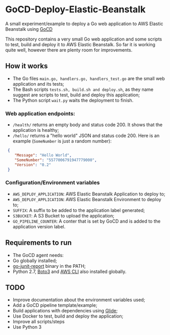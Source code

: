 GoCD-Deploy-Elastic-Beanstalk
==========================

A small experiment/example to deploy a Go web application to AWS Elastic Beanstalk using [GoCD](https://www.go.cd/)

This repository contains a very small Go web application and some scripts to test, build and deploy it to AWS Elastic Beanstalk. So far it is working quite well, however there are plenty room for improvements.

How it works
------------------
* The Go files ``main.go, handlers.go, handlers_test.go`` are the small web application and its tests;
* The Bash scripts ``tests.sh, build.sh and deploy.sh``, as they name suggest are scripts to test, build and deploy this application;
* The Python script ``wait.py`` waits the deployment to finish.

### Web application endpoints:
* ``/health/`` returns an empty body and status code 200. It shows that the application is healthy;
* ``/hello/`` returns a "hello world" JSON and status code 200. Here is an example (``SomeNumber`` is just a random number):
```json
 {
	"Message": "Hello World",
	"SomeNumber": "5577006791947779000",
	"Version": "0.2"
 }
```

### Configuration/Environment variables
* ``AWS_DEPLOY_APPLICATION``: AWS Elastic Beanstalk Application to deploy to;
* ``AWS_DEPLOY_APPLICATION``: AWS Elastic Beanstalk Environment to deploy to;
* ``SUFFIX``: A suffix to be added to the application label generated;
* ``S3BUCKET``: A S3 Bucket to upload the application;
* ``GO_PIPELINE_COUNTER``: A conter that is set by GoCD and is added to the application version label.

Requirements to run
-----------------------------
* The GoCD agent needs: 
 * Go globally installed;
 * [go-junit-report](https://github.com/jstemmer/go-junit-report) binary in the PATH;
 * Python 2.7, [Boto3](https://boto3.readthedocs.io/en/latest/index.html) and [AWS CLI](https://aws.amazon.com/cli/) also installed globally.

TODO
--------
* Improve documentation about the environment variables used;
* Add a GoCD pipeline template/example;
* Build applications with dependencies using [Glide](https://github.com/Masterminds/glide);
* Use Docker to test, build and deploy the application;
* Improve all scripts/steps
* Use Python 3

